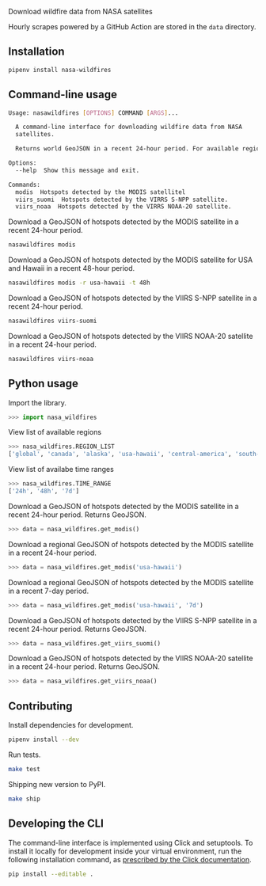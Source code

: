 Download wildfire data from NASA satellites

Hourly scrapes powered by a GitHub Action are stored in the `data` directory.

## Installation

```bash
pipenv install nasa-wildfires
```

## Command-line usage

```bash
Usage: nasawildfires [OPTIONS] COMMAND [ARGS]...

  A command-line interface for downloading wildfire data from NASA
  satellites.

  Returns world GeoJSON in a recent 24-hour period. For available regions and time ranges, see options.

Options:
  --help  Show this message and exit.

Commands:
  modis  Hotspots detected by the MODIS satellitel
  viirs_suomi  Hotspots detected by the VIRRS S-NPP satellite.
  viirs_noaa  Hotspots detected by the VIRRS NOAA-20 satellite.
```
Download a GeoJSON of hotspots detected by the MODIS satellite in a recent 24-hour period.

```bash
nasawildfires modis
```

Download a GeoJSON of hotspots detected by the MODIS satellite for USA and Hawaii in a recent 48-hour period.

```bash
nasawildfires modis -r usa-hawaii -t 48h
```

Download a GeoJSON of hotspots detected by the VIIRS S-NPP satellite in a recent 24-hour period.

```bash
nasawildfires viirs-suomi
```

Download a GeoJSON of hotspots detected by the VIIRS NOAA-20 satellite in a recent 24-hour period.

```bash
nasawildfires viirs-noaa
```

## Python usage

Import the library.

```python
>>> import nasa_wildfires
```

View list of available regions
```python
>>> nasa_wildfires.REGION_LIST
['global', 'canada', 'alaska', 'usa-hawaii', 'central-america', 'south-america', 'europe', 'north-central-africa', 'southern-africa', 'russia-asia', 'south-asia', 'southeast-asia', 'australia-newzealand']
```

View list of availabe time ranges
```python
>>> nasa_wildfires.TIME_RANGE
['24h', '48h', '7d']
```

Download a GeoJSON of hotspots detected by the MODIS satellite in a recent 24-hour period. Returns GeoJSON.

```python
>>> data = nasa_wildfires.get_modis()
```

Download a regional GeoJSON of hotspots detected by the MODIS satellite in a recent 24-hour period.

```python
>>> data = nasa_wildfires.get_modis('usa-hawaii')
```

Download a regional GeoJSON of hotspots detected by the MODIS satellite in a recent 7-day period.

```python
>>> data = nasa_wildfires.get_modis('usa-hawaii', '7d')
```

Download a GeoJSON of hotspots detected by the VIIRS S-NPP satellite in a recent 24-hour period. Returns GeoJSON.

```python
>>> data = nasa_wildfires.get_viirs_suomi()
```

Download a GeoJSON of hotspots detected by the VIIRS NOAA-20 satellite in a recent 24-hour period. Returns GeoJSON.

```python
>>> data = nasa_wildfires.get_viirs_noaa()
```

## Contributing

Install dependencies for development.

```bash
pipenv install --dev
```

Run tests.

```bash
make test
```

Shipping new version to PyPI.

```bash
make ship
```

## Developing the CLI

The command-line interface is implemented using Click and setuptools. To install it locally for development inside your virtual environment, run the following installation command, as [prescribed by the Click documentation](https://click.palletsprojects.com/en/7.x/setuptools/#setuptools-integration).

```bash
pip install --editable .
```
